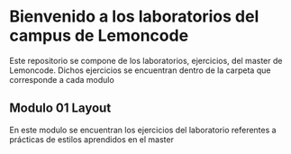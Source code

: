 # Bienvenido a los laboratorios del campus de Lemoncode

Este repositorio se compone de los laboratorios, ejercicios, del master de Lemoncode.
Dichos ejercicios se encuentran dentro de la carpeta que corresponde a cada modulo

## Modulo 01 Layout

En este modulo se encuentran los ejercicios del laboratorio referentes a prácticas de estilos aprendidos en el master
